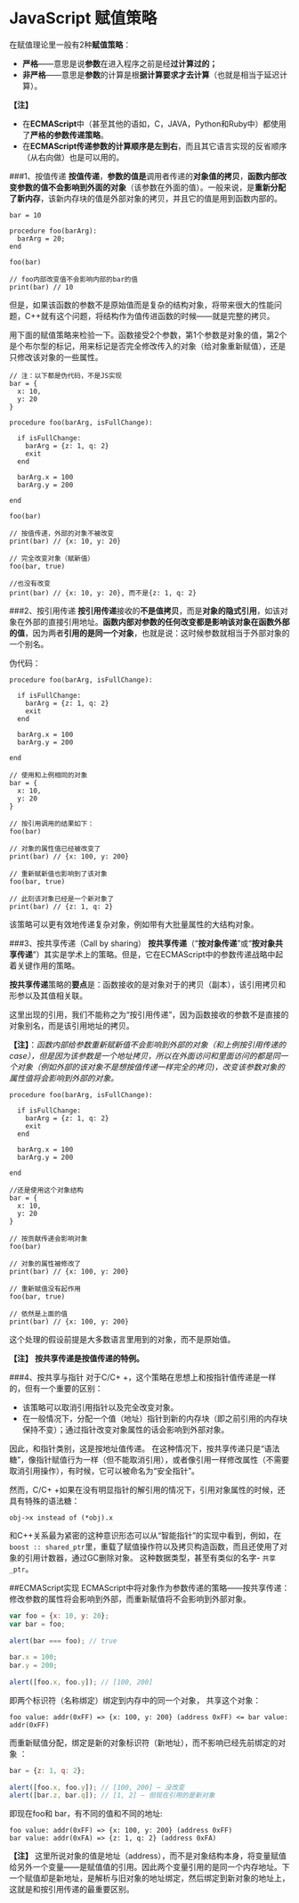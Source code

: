 JavaScript 赋值策略
=========

在赋值理论里一般有2种**赋值策略**：
- **严格**——意思是说**参数**在进入程序之前是经**过计算过的；**
- **非严格**——意思是**参数**的计算是根**据计算要求才去计算**（也就是相当于延迟计算）。

**【注】**
- 在**ECMAScript**中（甚至其他的语如，C，JAVA，Python和Ruby中）都使用了**严格的参数传递策略**。
- 在**ECMAScript传递参数的计算顺序是左到右**，而且其它语言实现的反省顺序（从右向做）也是可以用的。

###1、按值传递
**按值传递**，**参数的值是**调用者传递的**对象值的拷贝**，**函数内部改变参数的值不会影响到外面的对象**（该参数在外面的值）。一般来说，是**重新分配了新内存**，该新内存块的值是外部对象的拷贝，并且它的值是用到函数内部的。
```
bar = 10
 
procedure foo(barArg):
  barArg = 20;
end
 
foo(bar)
 
// foo内部改变值不会影响内部的bar的值
print(bar) // 10
```
但是，如果该函数的参数不是原始值而是复杂的结构对象，将带来很大的性能问题，C++就有这个问题，将结构作为值传进函数的时候——就是完整的拷贝。

用下面的赋值策略来检验一下。函数接受2个参数，第1个参数是对象的值，第2个是个布尔型的标记，用来标记是否完全修改传入的对象（给对象重新赋值），还是只修改该对象的一些属性。
```
// 注：以下都是伪代码，不是JS实现
bar = {
  x: 10,
  y: 20
}
 
procedure foo(barArg, isFullChange):
 
  if isFullChange:
    barArg = {z: 1, q: 2}
    exit
  end
 
  barArg.x = 100
  barArg.y = 200
 
end
 
foo(bar)
 
// 按值传递，外部的对象不被改变
print(bar) // {x: 10, y: 20}
 
// 完全改变对象（赋新值）
foo(bar, true)
 
//也没有改变
print(bar) // {x: 10, y: 20}, 而不是{z: 1, q: 2}
```

###2、按引用传递
**按引用传递**接收的**不是值拷贝**，而是**对象的隐式引用**，如该对象在外部的直接引用地址。**函数内部对参数的任何改变都是影响该对象在函数外部的值**，因为两者**引用的是同一个对象**，也就是说：这时候参数就相当于外部对象的一个别名。

伪代码：
```
procedure foo(barArg, isFullChange):
 
  if isFullChange:
    barArg = {z: 1, q: 2}
    exit
  end
 
  barArg.x = 100
  barArg.y = 200
 
end
 
// 使用和上例相同的对象
bar = {
  x: 10,
  y: 20
}
 
// 按引用调用的结果如下： 
foo(bar)
 
// 对象的属性值已经被改变了
print(bar) // {x: 100, y: 200}
 
// 重新赋新值也影响到了该对象
foo(bar, true)
 
// 此刻该对象已经是一个新对象了
print(bar) // {z: 1, q: 2}
```
该策略可以更有效地传递复杂对象，例如带有大批量属性的大结构对象。

###3、按共享传递（Call by sharing）
**按共享传递**（“**按对象传递**”或“**按对象共享传递**”）其实是学术上的策略。但是，它在ECMAScript中的参数传递战略中起着关键作用的策略。

**按共享传递**策略的**要点**是：函数接收的是对象对于的拷贝（副本），该引用拷贝和形参以及其值相关联。

这里出现的引用，我们不能称之为“按引用传递”，因为函数接收的参数不是直接的对象别名，而是该引用地址的拷贝。

**【注】**：*函数内部给参数重新赋新值不会影响到外部的对象（和上例按引用传递的case），但是因为该参数是一个地址拷贝，所以在外面访问和里面访问的都是同一个对象（例如外部的该对象不是想按值传递一样完全的拷贝)，改变该参数对象的属性值将会影响到外部的对象。*
```
procedure foo(barArg, isFullChange):
 
  if isFullChange:
    barArg = {z: 1, q: 2}
    exit
  end
 
  barArg.x = 100
  barArg.y = 200
 
end

//还是使用这个对象结构
bar = {
  x: 10,
  y: 20
}
 
// 按贡献传递会影响对象 
foo(bar)
 
// 对象的属性被修改了
print(bar) // {x: 100, y: 200}
 
// 重新赋值没有起作用
foo(bar, true)
 
// 依然是上面的值
print(bar) // {x: 100, y: 200}
```
这个处理的假设前提是大多数语言里用到的对象，而不是原始值。

**【注】** **按共享传递是按值传递的特例。**

###4、按共享与指针
对于С/С+ +，这个策略在思想上和按指针值传递是一样的，但有一个重要的区别：
- 该策略可以取消引用指针以及完全改变对象。
- 在一般情况下，分配一个值（地址）指针到新的内存块（即之前引用的内存块保持不变）；通过指针改变对象属性的话会影响到外部对象。

因此，和指针类别，这是按地址值传递。 在这种情况下，按共享传递只是“语法糖”，像指针赋值行为一样（但不能取消引用），或者像引用一样修改属性（不需要取消引用操作），有时候，它可以被命名为“安全指针”。

然而，С/С+ +如果在没有明显指针的解引用的情况下，引用对象属性的时候，还具有特殊的语法糖：
```
obj->x instead of (*obj).x
```
和C++关系最为紧密的这种意识形态可以从“智能指针”的实现中看到，例如，在 `boost :: shared_ptr`里，重载了赋值操作符以及拷贝构造函数，而且还使用了对象的引用计数器，通过GC删除对象。 这种数据类型，甚至有类似的名字- `共享_ptr`。


##ECMAScript实现
ECMAScript中将对象作为参数传递的策略——按共享传递：修改参数的属性将会影响到外部，而重新赋值将不会影响到外部对象。

```javascript
var foo = {x: 10, y: 20};
var bar = foo;
 
alert(bar === foo); // true
 
bar.x = 100;
bar.y = 200;
 
alert([foo.x, foo.y]); // [100, 200]
```
即两个标识符（名称绑定）绑定到内存中的同一个对象， 共享这个对象：
```
foo value: addr(0xFF) => {x: 100, y: 200} (address 0xFF) <= bar value: addr(0xFF)
```
而重新赋值分配，绑定是新的对象标识符（新地址），而不影响已经先前绑定的对象 ：
```javascript
bar = {z: 1, q: 2};
 
alert([foo.x, foo.y]); // [100, 200] – 没改变
alert([bar.z, bar.q]); // [1, 2] – 但现在引用的是新对象
```

即现在foo和 bar，有不同的值和不同的地址:
```
foo value: addr(0xFF) => {x: 100, y: 200} (address 0xFF)
bar value: addr(0xFA) => {z: 1, q: 2} (address 0xFA)
```

**【注】** 这里所说对象的值是地址（address），而不是对象结构本身，将变量赋值给另外一个变量——是赋值值的引用。因此两个变量引用的是同一个内存地址。下一个赋值却是新地址，是解析与旧对象的地址绑定，然后绑定到新对象的地址上，这就是和按引用传递的最重要区别。
